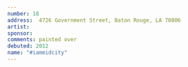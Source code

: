 ```yaml
---
number: 18
address:  4726 Government Street, Baton Rouge, LA 70806
artist:
sponsor: 
comments: painted over
debuted: 2012
name: "#iammidcity"
---
```


